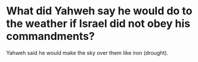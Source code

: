 # What did Yahweh say he would do to the weather if Israel did not obey his commandments?

Yahweh said he would make the sky over them like iron (drought).
